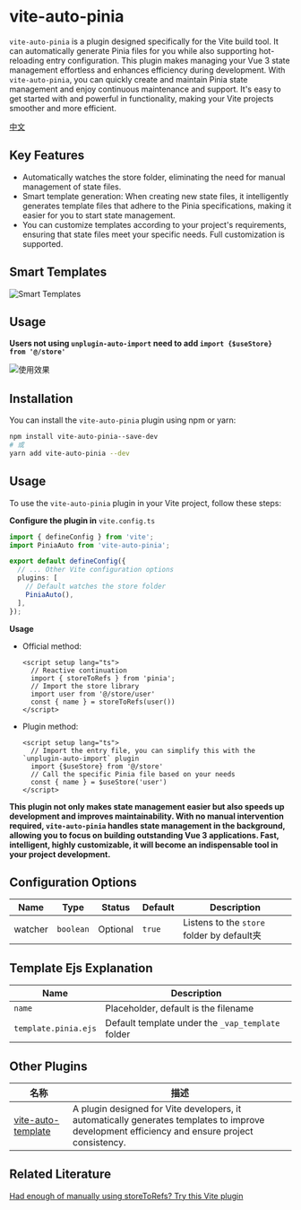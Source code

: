# vite-auto-pinia

`vite-auto-pinia` is a plugin designed specifically for the Vite build tool. It can automatically generate Pinia files for you while also supporting hot-reloading entry configuration. This plugin makes managing your Vue 3 state management effortless and enhances efficiency during development. With `vite-auto-pinia`, you can quickly create and maintain Pinia state management and enjoy continuous maintenance and support. It's easy to get started with and powerful in functionality, making your Vite projects smoother and more efficient.

[中文](/README.md)
## Key Features

- Automatically watches the store folder, eliminating the need for manual management of state files.
- Smart template generation: When creating new state files, it intelligently generates template files that adhere to the Pinia specifications, making it easier for you to start state management.
- You can customize templates according to your project's requirements, ensuring that state files meet your specific needs. Full customization is supported.

## Smart Templates
![Smart Templates](http://mk.sprites.top/npm/PiniaAuto1.gif)

## Usage
**Users not using `unplugin-auto-import` need to add `import {$useStore} from '@/store'`**

![使用效果](http://mk.sprites.top/npm/PiniaAuto2.gif)

## Installation

You can install the `vite-auto-pinia` plugin using npm or yarn:

```bash
npm install vite-auto-pinia--save-dev
# 或
yarn add vite-auto-pinia --dev
```

## Usage

To use the `vite-auto-pinia` plugin in your Vite project, follow these steps:

**Configure the plugin in**  `vite.config.ts`
``` typescript
import { defineConfig } from 'vite';
import PiniaAuto from 'vite-auto-pinia';

export default defineConfig({
  // ... Other Vite configuration options
  plugins: [
    // Default watches the store folder
    PiniaAuto(),
  ],
});
```

**Usage**
- Official method:
  ``` vue
  <script setup lang="ts">
    // Reactive continuation
    import { storeToRefs } from 'pinia';
    // Import the store library
    import user from '@/store/user'
    const { name } = storeToRefs(user())
  </script>
  ```
- Plugin method:
  ``` vue
  <script setup lang="ts">
    // Import the entry file, you can simplify this with the `unplugin-auto-import` plugin
    import {$useStore} from '@/store'
    // Call the specific Pinia file based on your needs
    const { name } = $useStore('user')
  </script>
  ```
**This plugin not only makes state management easier but also speeds up development and improves maintainability. With no manual intervention required, `vite-auto-pinia` handles state management in the background, allowing you to focus on building outstanding Vue 3 applications. Fast, intelligent, highly customizable, it will become an indispensable tool in your project development.**

## Configuration Options

| Name    | Type      | Status   | Default | Description|
| ------- | --------- | ------ | ------ | --------------------- |
| watcher | `boolean` | Optional | `true` | Listens to the `store` folder by default夹 |

  
## Template Ejs Explanation

| Name| Description|
| -------------------- | ------------------------------- |
| `name`| Placeholder, default is the filename|
| `template.pinia.ejs` | Default template under the `_vap_template` folder |

## Other Plugins
| 名称| 描述|
|--- | -- |
| [vite-auto-template](https://www.npmjs.com/package/vite-auto-template) | A plugin designed for Vite developers, it automatically generates templates to improve development efficiency and ensure project consistency.|

## Related Literature
[Had enough of manually using storeToRefs? Try this Vite plugin](https://juejin.cn/post/7097893752030625828)